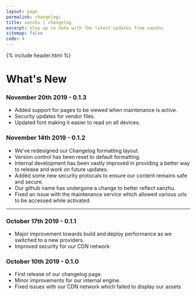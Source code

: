 ```yaml
---
layout: page
permalink: changelog/
title: xanzhu | changelog
excerpt: Stay up to date with the latest updates from xanzhu. 
sitemap: false
code: 4
---
```


{% include header.html %}

# What's New

### November 20th 2019 - 0.1.3
- Added support for pages to be viewed when maintenance is active. 
- Security updates for vendor files.
- Updated font making it easier to read on all devices. 



### November 14th 2019 - 0.1.2
- We've redesigned our Changelog formatting layout.
- Version control has been reset to default formatting.
- Internal development has been vastly improved in providing a better way to release and work on future updates.
- Added some new security protocals to ensure our content remains safe and secure.
- Our github name has undergone a change to better reflect xanzhu.
- Fixed an issue with the maintenance service which allowed various urls to be accessed while activated.

----

### October 17th 2019 - 0.1.1
- Major improvement towards build and deploy performance as we switched to a new providers.
- Improved security for our CDN network

### October 10th 2019 - 0.1.0
- First release of our changelog page.
- Minor improvements for our internal engine.
- Fixed issues with our CDN network which failed to display our assets